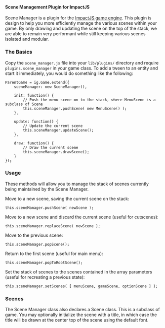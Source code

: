 #### Scene Management Plugin for ImpactJS ####

Scene Manager is a plugin for the [ImpactJS game engine](http://www.impactjs.com).
This plugin is design to help you more efficiently manage the various scenes within
your game. By only drawing and updating the scene on the top of the stack, we are able
to remain very performant while still keeping various scenes isolated and modular.


### The Basics ###

Copy the `scene_manager.js` file into your `lib/plugins/` directory and require
`plugins.scene_manager` in your game class. To add a tween to an entity and start it
immediately, you would do something like the following:

	ParentGame = ig.Game.extend({
		sceneManager: new SceneManager(),
		
		init: function() {
			// Push the menu scene on to the stack, where MenuScene is a subclass of Scene
			this.sceneManager.pushScene( new MenuScene() );
		},
		
		update: function() {
			// Update the current scene
			this.sceneManager.updateScene();
		},
		
		draw: function() {
			// Draw the current scene
			this.sceneManager.drawScene();
		}
	});


### Usage ###
These methods will allow you to manage the stack of scenes currently being maintained by the 
Scene Manager.

Move to a new scene, saving the current scene on the stack:

	this.sceneManager.pushScene( newScene );

Move to a new scene and discard the current scene (useful for cutscenes):

	this.sceneManager.replaceScene( newScene );

Move to the previous scene:

	this.sceneManager.popScene();	

Return to the first scene (useful for main menu):

	this.sceneManager.popToRootScene();

Set the stack of scenes to the scenes contained in the array parameters (useful for recreating a previous state):

	this.sceneManager.setScenes( [ menuScene, gameScene, optionScene ] );

### Scenes ###
The Scene Manager class also declares a Scene class. This is a subclass of game. You may optionally 
initialize the scene with a title, in which case the title will be drawn at the center top of the
scene using the default font.
